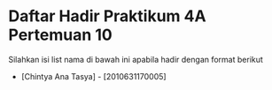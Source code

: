 # Daftar Hadir Praktikum 4A Pertemuan 10
Silahkan isi list nama di bawah ini apabila hadir dengan format berikut

- [Chintya Ana Tasya] - [2010631170005]

